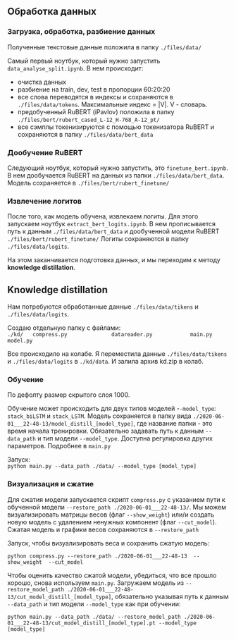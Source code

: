 ## Обработка данных

### Загрузка, обработка, разбиение данных

Полученные текстовые данные положила в папку `./files/data/`

Самый первый ноутбук, который нужно запустить `data_analyse_split.ipynb`. 
В нем происходит:
 * очистка данных
 * разбиение на train, dev, test в пропорции 60:20:20 
 * все слова переводятся в индексы и сохраняются в  `./files/data/tokens`. Максимальные индекс = |V|. V - словарь.
 * предобученный  RuBERT (iPavlov) положила в папку `./files/bert/rubert_cased_L-12_H-768_A-12_pt/`
 * все сэмплы токенизируются с помощью токенизатора RuBERT и сохраняются в папку `./files/data/bert_data`
 
### Дообучение RuBERT

 Следующий ноутбук, который нужно запустить, это `finetune_bert.ipynb`. В нем дообучается RuBERT на данных из папки `./files/data/bert_data`. Модель сохраняется в `./files/bert/rubert_finetune/`
 
### Извлечение логитов

После того, как модель обучена, извлекаем логиты. Для этого запускаем ноутбук `extract_bert_logits.ipynb`. В нем прописывается путь к данным `./files/data/bert_data` и дообученной модели RuBERT `./files/bert/rubert_finetune/`
Логиты сохраняются в папку `./files/data/logits`.

На этом заканчивается подготовка данных, и мы переходим к методу **knowledge distillation**. 

## Knowledge distillation

Нам потребуются обработанные данные `./files/data/tikens` и `./files/data/logits`.

Создаю отдельную папку с файлами:  
`./kd/  
    compress.py             
    datareader.py           
    main.py                 
    model.py`  

Все происходило на колабе. Я переместила  данные `./files/data/tikens` и `./files/data/logits` в `./kd/data`. И залила архив kd.zip в колаб. 



### Обучение

По дефолту размер скрытого слоя 1000.


Обучение может происходить для двух типов моделей -`-model_type`: `stack_biLSTM` и `stack_LSTM`. Модель сохраняется в папку вида `./2020-06-01___22-48-13/model_distill_[model_type]`, где название папки - это время начала тренировки. 
Обязательно задавать путь к данным   `--data_path` и тип модели `--model_type`. Доступна регулировка других параметров. Подробнее в `main.py`

Запуск:  
`python main.py --data_path ./data/ --model_type [model_type]` 



### Визуализация и сжатие

Для сжатия модели запускается скрипт `compress.py` с указанием пути к обученной модели `--restore_path ./2020-06-01___22-48-13/`. Мы можем визуализировать матрицы весов (флаг `--show_weight`) или/и создать новую модель с удалением ненужных компонент (флаг `--cut_model`). Сжатая модель и графики весов сохраняются в `--restore_path`

Запуск, чтобы визуализировать веса и сохранить сжатую модель:

`python compress.py --restore_path ./2020-06-01___22-48-13  --show_weight  --cut_model` 



Чтобы оценить качество сжатой модели, убедиться, что все прошло хорошо, снова используем `main.py`.  Загружаем модель из `--restore_model_path ./2020-06-01___22-48-13/cut_model_distill_[model_type]`, обязательно указывая путь к данным `--data_path` и тип модели `--model_type` как при обучении: 

`python main.py --data_path ./data/ --restore_model_path ./2020-06-01___22-48-13/cut_model_distill_[model_type].pt --model_type [model_type]`
